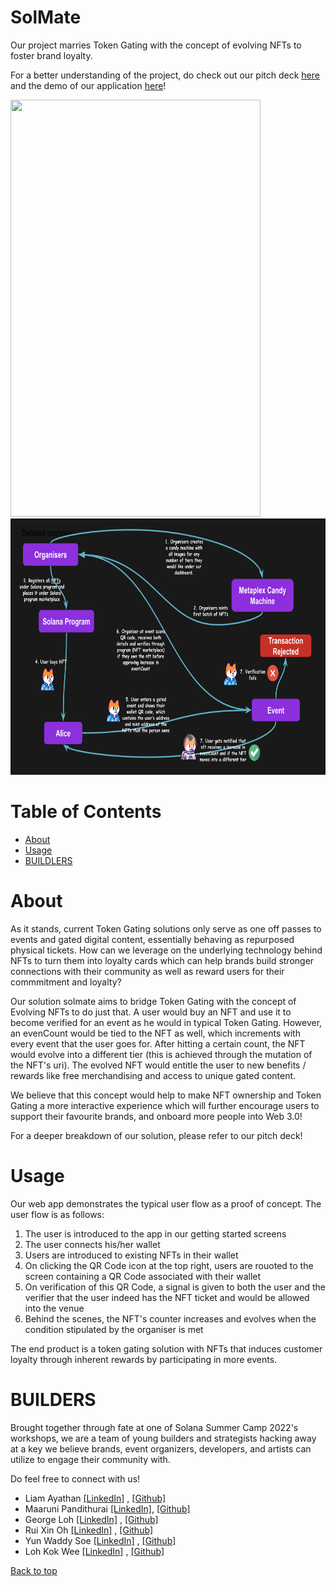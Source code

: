 # SolMate

Our project marries Token Gating with the concept of evolving NFTs to foster brand loyalty.

For a better understanding of the project, do check out our pitch deck [here](https://docs.google.com/presentation/d/e/2PACX-1vT4bMDMy_1NUigecJNweBh_VUWENRs-ixwJpuVP_o5N5nndn-Aw8xL8bRgBNq5Rg_v7_OT-0aAOxkKM/pub?start=false&loop=false&delayms=60000&slide=id.g1449db10bc0_0_5) and the demo of our application [here](https://drive.google.com/file/d/1tviIHyfpaoS_IGoR_AY8kJnKF4U5xU1Y/view?usp=sharing)!

<img src="imgs/SolMate_Demo_improved.gif" width="400" height="667"/>

<img src="imgs/Overview_pic.png" width="700" height="410"/>

# Table of Contents
- [About](#about)
- [Usage](#usage)
- [BUILDLERS](#builders)

# About
As it stands, current Token Gating solutions only serve as one off passes to events and gated digital content, essentially behaving as repurposed physical tickets. How can we leverage on the underlying technology behind NFTs to turn them into loyalty cards which can help brands build stronger connections with their community as well as reward users for their commmitment and loyalty?

Our solution solmate aims to bridge Token Gating with the concept of Evolving NFTs to do just that. A user would buy an NFT and use it to become verified for an event as he would in typical Token Gating. However, an evenCount would be tied to the NFT as well, which increments with every event that the user goes for. After hitting a certain count, the NFT would evolve into a different tier (this is achieved through the mutation of the NFT's uri). The evolved NFT would entitle the user to new benefits / rewards like free merchandising and access to unique gated content. 

We believe that this concept would help to make NFT ownership and Token Gating a more interactive experience which will further encourage users to support their favourite brands, and onboard more people into Web 3.0!

For a deeper breakdown of our solution, please refer to our pitch deck!

# Usage
Our web app demonstrates the typical user flow as a proof of concept. The user flow is as follows:

1. The user is introduced to the app in our getting started screens
2. The user connects his/her wallet
3. Users are introduced to existing NFTs in their wallet
4. On clicking the QR Code icon at the top right, users are rouoted to the screen containing a QR Code associated with their wallet
5. On verification of this QR Code, a signal is given to both the user and the verifier that the user indeed has the NFT ticket and would be allowed into the venue
6. Behind the scenes, the NFT's counter increases and evolves when the condition stipulated by the organiser is met

The end product is a token gating solution with NFTs that induces customer loyalty through inherent rewards by participating in more events.

# BUILDERS
Brought together through fate at one of Solana Summer Camp 2022's workshops, we are a team of young builders and strategists hacking away at a key we believe brands, event organizers, developers, and artists can utilize to engage their community with.

Do feel free to connect with us!
- Liam Ayathan [[LinkedIn]](https://www.linkedin.com/in/liam-ayathan-046b3816b/) , [[Github]](https://github.com/liam-ayathan)
- Maaruni Pandithurai [[LinkedIn]](https://www.linkedin.com/in/maaruni/), [[Github]](https://github.com/maars202)
- George Loh [[LinkedIn]](https://www.linkedin.com/in/ying-zhe-george-loh-17756a95/) , [[Github]](https://github.com/YZLoh)
- Rui Xin Oh [[LinkedIn]](https://www.linkedin.com/in/ruixinoh/) , [[Github]](https://github.com/nraven721)
- Yun Waddy Soe [[LinkedIn]](https://www.linkedin.com/in/yunwaddysoe/) , [[Github]](https://github.com/yunsoe)
- Loh Kok Wee [[LinkedIn]](https://www.linkedin.com/in/loh-kok-wee-59a698142/) , [[Github]](https://github.com/lohkokwee)

[Back to top](#table-of-contents)



